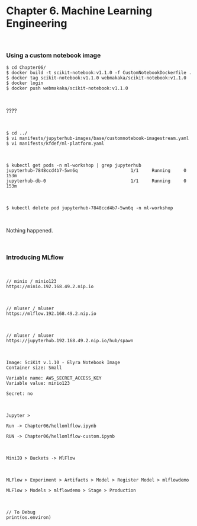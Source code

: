 # Chapter 6. Machine Learning Engineering

<br/>

### Using a custom notebook image

```
$ cd Chapter06/
$ docker build -t scikit-notebook:v1.1.0 -f CustomNotebookDockerfile .
$ docker tag scikit-notebook:v1.1.0 webmakaka/scikit-notebook:v1.1.0
$ docker login
$ docker push webmakaka/scikit-notebook:v1.1.0
```

<br/>

????

<br/>

```
$ cd ../
$ vi manifests/jupyterhub-images/base/customnotebook-imagestream.yaml
$ vi manifests/kfdef/ml-platform.yaml
```

<!-- <br/>

```
$ kubectl apply -f ./customnotebook-imagestream.yaml
``` -->

<br/>

```
$ kubectl get pods -n ml-workshop | grep jupyterhub
jupyterhub-7848ccd4b7-5wn6q                    1/1     Running     0              153m
jupyterhub-db-0                                1/1     Running     0              153m
```

<br/>

```
$ kubectl delete pod jupyterhub-7848ccd4b7-5wn6q -n ml-workshop
```

<br/>

Nothing happened.

<br/>

### Introducing MLflow

<br/>

```
// minio / minio123
https://minio.192.168.49.2.nip.io
```

<br/>

```
// mluser / mluser
https://mlflow.192.168.49.2.nip.io
```

<br/>

```
// mluser / mluser
https://jupyterhub.192.168.49.2.nip.io/hub/spawn
```

<br/>

```
Image: SciKit v.1.10 - Elyra Notebook Image
Container size: Small

Variable name: AWS_SECRET_ACCESS_KEY
Variable value: minio123

Secret: no
```

<br/>

```
Jupyter >

Run -> Chapter06/hellomlflow.ipynb

RUN -> Chapter06/hellomlflow-custom.ipynb
```

<br/>

```
MiniIO > Buckets -> MlFlow
```

<br/>

```
MLFlow > Experiment > Artifacts > Model > Register Model > mlflowdemo

MLFlow > Models > mlflowdemo > Stage > Production
```

<br/>

```
// To Debug
print(os.environ)
```
